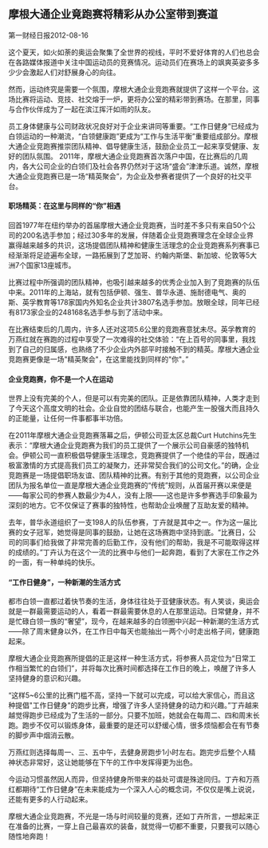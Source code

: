 ## 摩根大通企业竟跑赛将精彩从办公室带到赛道

第一财经日报2012-08-16


这个夏天，如火如荼的奥运会聚集了全世界的视线，平时不爱好体育的人们也总会在各路媒体报道中关注中国运动员的竞赛情况。运动员们在赛场上的飒爽英姿多多少少会激起人们对舒展身心的向往。

然而，运动终究是需要一个氛围，摩根大通企业竞跑赛就提供了这样一个平台。这场比赛将运动、竞技、社交熔于一炉，更将办公室的精彩带到赛场。在那里，同事与合作伙伴成为了一起在滨江挥汗如雨的队友。

员工身体健康与公司财政状况良好对于企业来讲同等重要。“工作日健身”已经成为白领运动的一种潮流，“白领健康跑”更成为“工作与生活平衡”重要组成部分。摩根大通企业竞跑赛推崇团队精神、倡导健康生活，鼓励企业员工一起来享受健康、友好的团队氛围。 2011年，摩根大通企业竞跑赛首次落户中国，在比赛后的几周内，各大公司企业的白领们及社会各界仍然对于这场“盛会”津津乐道。诚然，摩根大通企业竞跑赛已是一场“精英聚会”，为企业及参赛者提供了一个良好的社交平台。

#### 职场精英：在这里与同样的“你”相遇

回首1977年在纽约举办的首届摩根大通企业竞跑赛，当时差不多只有来自50个公司的200名选手参加；经过30多年的发展，伴随着企业竞跑赛理念在全球企业界赢得越来越多的共识，这场提倡团队精神和健康生活理念的企业竞跑赛系列赛事已经渐渐将足迹遍布全球，一路拓展到了芝加哥、约翰内斯堡、新加坡、伦敦等5大洲7个国家13座城市。

比赛过程中所强调的团队精神，也吸引越来越多的优秀企业加入到了竞跑赛的队伍中来。2011年的上海站，就有包括伊顿、强生、普华永道、施耐德电气、奥的斯、英孚教育等178家国内外知名企业共计3807名选手参加。放眼全球，同年已经有8173家企业的248168名选手参与到了活动中来。

在比赛结束后的几周内，许多人还对这项5.6公里的竞跑赛意犹未尽。英孚教育的万燕红就在赛跑的过程中享受了一次难得的社交体验：“在上百号的同事里，我找到了自己的归属感，也熟络了不少企业内外部平时接触不到的精英。摩根大通企业竞跑赛更像是一场"精英聚会"，在这里能找到同样的"你"。”

#### 企业竞跑赛，你不是一个人在运动

世界上没有完美的个人，但是可以有完美的团队。正是依靠团队精神，人类才走到了今天这个高度文明的社会。企业自觉的团结与联合，也能产生一股强大而且持久的正能量，让任何一件事都事半功倍。

在2011年摩根大通企业竞跑赛落幕之后，伊顿公司亚太区总裁Curt Hutchins先生表示：“摩根大通企业竞跑赛为我们的员工提供了一个展示公司自豪感的独特机会。伊顿公司一直积极倡导健康生活理念，竞跑赛提供了一个绝佳的平台，既通过极富激情的方式提高我们员工的凝聚力，还非常契合我们的公司文化。”的确，企业竞跑赛是一场提倡职场友谊、团队精神的比赛。有别于其他的竞跑赛，以公司企业团队为报名单位一直是摩根大通企业竞跑赛的“传统”规则，从首届开赛以来便是——每家公司的参赛人数最少为4人，没有上限——这也是许多参赛选手印象最为深刻的地方。它不仅保证了赛事的独特性，也帮助企业唤醒了互助友爱的精神。

去年，普华永道组织了一支198人的队伍参赛，丁卉就是其中之一。作为这一届比赛的女子冠军，她觉得是同事的鼓励，让她在这场赛跑中坚持到底。“比赛日，公司的同事们给我做了非常完善的后勤工作，没有他们的帮助，我是不可能取得这样的成绩的。”丁卉认为在这个一流的比赛中与他们一起奔跑，看到了大家在工作之外的一面，有一种单纯的快乐。

#### “工作日健身”，一种新潮的生活方式

都市白领一直都过着快节奏的生活，身体往往处于亚健康状态。有人笑谈，奥运会就是一群最需要运动的人，看着一群最需要休息的人在那里运动。日常健身，并不是忙碌白领一族的“奢望”，现今，在越来越多的白领圈中兴起一种新潮的生活方式——除了周末健身以外，在工作日中每天也能抽出一两个小时走出格子间，健康跑起来。

摩根大通企业竞跑赛所提倡的正是这样一种生活方式，将参赛人员定位为“日常工作相当繁忙的白领们”，并将每次比赛时间都选择在工作日的晚上，唤醒了许多人坚持健身的意识和兴趣。

“这样5~6公里的比赛门槛不高，坚持一下就可以完成，可以给大家信心，而且这种提倡"工作日健身"的跑步比赛，增强了许多人坚持健身的动力和兴趣。”丁卉越来越觉得跑步已经成为了生活的一部分。只要不加班，她就会在每周二、四和周末长跑。跑步不仅可以锻炼身体，最重要的是还可以舒缓心情，很多烦恼都会在有节奏的脚步声中烟消云散。


万燕红则选择每周一、三、五中午，去健身房跑步1小时左右。跑完步后整个人精神状态非常好，这让她能够在下午的工作中发挥得更为出色。

今运动习惯虽然因人而异，但坚持健身所带来的益处可谓是殊途同归。丁卉和万燕红都期待“工作日健身”在未来能成为一个深入人心的概念词，不仅仅是嘴上说说，还能有更多的人行动起来。

摩根大通企业竞跑赛，不光是一场与时间较量的竞赛，还如丁卉所言，一想起来正在准备的比赛，一穿上自己最喜欢的装备，就觉得一切都不重要，只要我可以随心随性地奔跑！